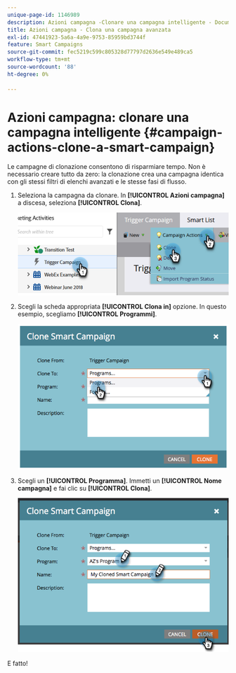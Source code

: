 ```yaml
---
unique-page-id: 1146989
description: Azioni campagna -Clonare una campagna intelligente - Documentazione Marketo - Documentazione del prodotto
title: Azioni campagna - Clona una campagna avanzata
exl-id: 47441923-5a6a-4a9e-9753-85959bd3744f
feature: Smart Campaigns
source-git-commit: fec5219c599c805328d77797d2636e549e489ca5
workflow-type: tm+mt
source-wordcount: '88'
ht-degree: 0%

---
```


# Azioni campagna: clonare una campagna intelligente {#campaign-actions-clone-a-smart-campaign}

Le campagne di clonazione consentono di risparmiare tempo. Non è necessario creare tutto da zero: la clonazione crea una campagna identica con gli stessi filtri di elenchi avanzati e le stesse fasi di flusso.

1. Seleziona la campagna da clonare. In **[!UICONTROL Azioni campagna]** a discesa, seleziona **[!UICONTROL Clona]**.

   ![](assets/campaign-actions-clone-a-smart-campaign-1.png)

1. Scegli la scheda appropriata **[!UICONTROL Clona in]** opzione. In questo esempio, scegliamo **[!UICONTROL Programmi]**.

   ![](assets/campaign-actions-clone-a-smart-campaign-2.png)

1. Scegli un **[!UICONTROL Programma]**. Immetti un **[!UICONTROL Nome campagna]** e fai clic su **[!UICONTROL Clona]**.

   ![](assets/campaign-actions-clone-a-smart-campaign-3.png)

E fatto!
